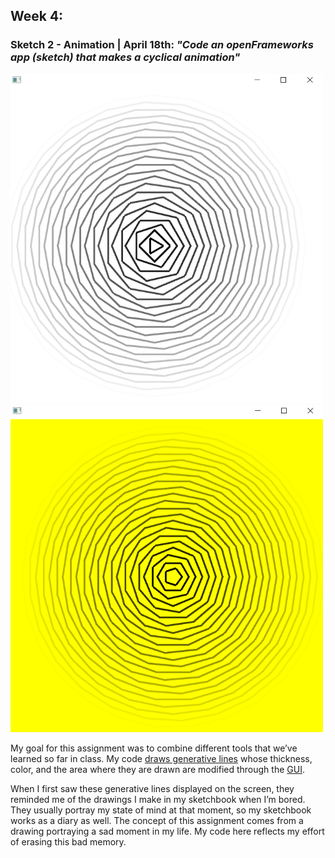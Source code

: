 ## Week 4:

### Sketch 2 - Animation | April 18th: _"Code an openFrameworks app (sketch) that makes a cyclical animation"_

<img src="test.png" width ="500" />  <img src="test1.png" width ="500" />

My goal for this assignment was to combine different tools that we’ve learned so far in class. My code [draws generative lines](https://www.youtube.com/watch?v=S4KMORhoFMk) whose thickness, color, and the area where they are drawn are modified through the [GUI](https://www.youtube.com/watch?v=OzTtd79vfQw&list=PL4neAtv21WOlqpDzGqbGM_WN2hc5ZaVv7&index=18). 

When I first saw these generative lines displayed on the screen, they reminded me of the drawings I make in my sketchbook when I’m bored. They usually portray my state of mind at that moment, so my sketchbook works as a diary as well. The concept of this assignment comes from a drawing portraying a sad moment in my life. My code here reflects my effort of erasing this bad memory.

